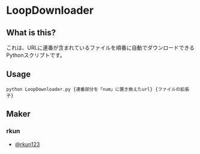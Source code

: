 # LoopDownloader
## What is this?
これは、URLに連番が含まれているファイルを順番に自動でダウンロードできるPythonスクリプトです。
## Usage
`python LoopDownloader.py {連番部分を「num」に置き換えたurl} {ファイルの拡張子}`

## Maker
### rkun
- [@rkun123](twitter.com/rkun123)
